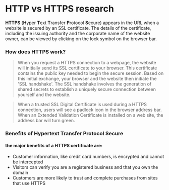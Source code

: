 # HTTP vs HTTPS research

**HTTPS** (**H**yper **T**ext **T**ransfer **P**rotocol **S**ecure) appears in the URL when a website is secured by an SSL certificate. The details of the certificate, including the issuing authority and the corporate name of the website owner, can be viewed by clicking on the lock symbol on the browser bar.

### How does HTTPS work?
> When you request a HTTPS connection to a webpage, the website will initially send its SSL certificate to your browser. This certificate contains the public key needed to begin the secure session. Based on this initial exchange, your browser and the website then initiate the 'SSL handshake'. The SSL handshake involves the generation of shared secrets to establish a uniquely secure connection between yourself and the website.

> When a trusted SSL Digital Certificate is used during a HTTPS connection, users will see a padlock icon in the browser address bar. When an Extended Validation Certificate is installed on a web site, the address bar will turn green.

### Benefits of Hypertext Transfer Protocol Secure
#### the major benefits of a HTTPS certificate are:
* Customer information, like credit card numbers, is encrypted and cannot be intercepted
* Visitors can verify you are a registered business and that you own the domain
* Customers are more likely to trust and complete purchases from sites that use HTTPS
